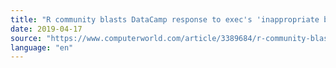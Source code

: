 ```yaml
---
title: "R community blasts DataCamp response to exec's 'inappropriate behavior'"
date: 2019-04-17
source: "https://www.computerworld.com/article/3389684/r-community-blasts-datacamp-response-to-execs-inappropriate-behavior.html"
language: "en"
---
```

